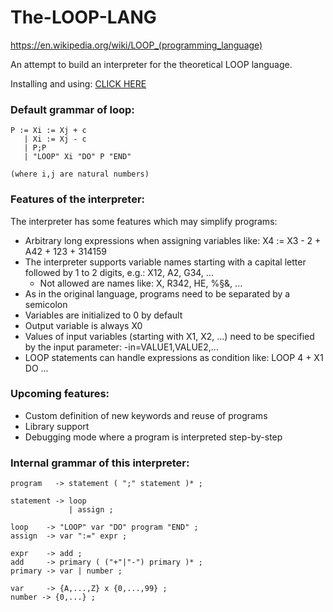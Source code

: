 # The-LOOP-LANG
https://en.wikipedia.org/wiki/LOOP_(programming_language)

An attempt to build an interpreter for the theoretical LOOP language.

Installing and using: [CLICK HERE](INSTALL.md)

### Default grammar of loop:
```
P := Xi := Xj + c
   | Xi := Xj - c
   | P;P
   | "LOOP" Xi "DO" P "END"

(where i,j are natural numbers)
```

### Features of the interpreter:
The interpreter has some features which may simplify programs:
 - Arbitrary long expressions when assigning variables like: X4 := X3 - 2 + A42 + 123 + 314159
 - The interpreter supports variable names starting with a capital letter followed by 1 to 2 digits, e.g.: X12, A2, G34, ...
   - Not allowed are names like: X, R342, HE, %§&,  ...
 - As in the original language, programs need to be separated by a semicolon
 - Variables are initialized to 0 by default
 - Output variable is always X0
 - Values of input variables (starting with X1, X2, ...) need to be specified by the input parameter: -in=VALUE1,VALUE2,...
 - LOOP statements can handle expressions as condition like: LOOP 4 + X1 DO ...

 ### Upcoming features:
 - Custom definition of new keywords and reuse of programs
 - Library support
 - Debugging mode where a program is interpreted step-by-step

### Internal grammar of this interpreter:
```
program   -> statement ( ";" statement )* ;

statement -> loop
             | assign ;

loop    -> "LOOP" var "DO" program "END" ;
assign  -> var ":=" expr ;

expr    -> add ;
add     -> primary ( ("+"|"-") primary )* ;
primary -> var | number ;

var     -> {A,...,Z} x {0,...,99} ;
number -> {0,...} ;

